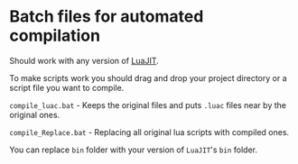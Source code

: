 # Batch files for automated compilation
Should work with any version of [LuaJIT](https://luajit.org).

To make scripts work you should drag and drop your project directory or a script file you want to compile.

`compile_luac.bat`    - Keeps the original files and puts `.luac` files near by the original ones.

`compile_Replace.bat` - Replacing all original lua scripts with compiled ones.

You can replace `bin` folder with your version of `LuaJIT`'s `bin` folder.